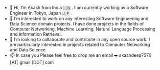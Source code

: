 - 👋 Hi, I’m Akash from India 🇮🇳 . I am currently working as a Software Engineer in Tokyo, Japan 🇯🇵 .
- 👀 I’m interested to work on any interesting Software Engineering and Data Science domain projects. I have done projects in the fields of Computer Networking, Machine Learning, Natural Language Processing and Information Retrieval.
- 💞️ I’m looking to collaborate and contribute in any open source work. I am particularly interested in projects related to Computer Networking and Data Science.
- 📫 In case you Please feel free to drop me an email ➡️ akashdeep7576 [AT] gmail [DOT] com

<!---
kaashi13/kaashi13 is a ✨ special ✨ repository because its `README.md` (this file) appears on your GitHub profile.
You can click the Preview link to take a look at your changes.
--->
